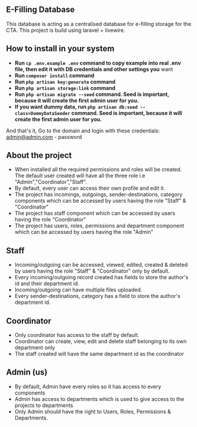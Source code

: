 ## E-Filling Database

This database is acting as a centralised database for e-filling storage for the CTA. This project is build using laravel + livewire. 

## How to install in your system

- **Run ```cp .env.example .env``` command to copy example into real .env file, then edit it with DB credentials and other settings you** want
- **Run ```composer install``` command**
- **Run ```php artisan key:generate``` command**
- **Run ```php artisan storage:link``` command**
- **Run ```php artisan migrate --seed``` command. Seed is important, because it will create the first admin user for you.**
- **If you want dummy data, run ```php artisan db:seed --class=DummyDataSeeder``` command. Seed is important, because it will create the first admin user for you.**

And that's it, Go to the domain and login with these credentials: admin@admin.com - password


## About the project

- When installed all the required permissions and roles will be created. The default user created will have all the three role i.e "Admin","Coordinator","Staff". 
- By default, every user can access their own profile and edit it. 
- The project has incomings, outgoings, sender-destinations, category components which can be accessed by users having the role "Staff" & "Coordinator"
- The project has staff component which can be accessed by users having the role "Coordinator"
- The project has users, roles, permissions and department component which can be accessed by users having the role "Admin"

## Staff

- Incoming/outgoing can be accessed, viewed, edited, created & deleted by users having the role "Staff" & "Coordinator" only by default.
- Every incoming/outgoing record created has fields to store the author's id and their department id.
- Incoming/outgoing can have multiple files uploaded.  
- Every sender-destinations, category has a field to store the author's department id. 

## Coordinator

- Only coordinator has access to the staff by default.
- Coordinator can create, view, edit and delete staff belonging to its own department only
- The staff created will have the same department id as the coordinator

## Admin (us)

- By default, Admin have every roles so it has access to every components
- Admin has access to departments which is used to give access to the projects to departments
- Only Admin should have the right to Users, Roles, Permissions & Departments. 

